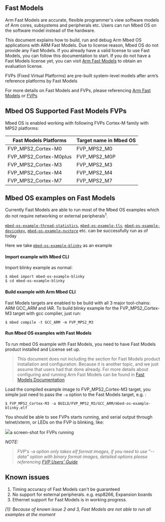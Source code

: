 ## Fast Models

Arm Fast Models are accurate, flexible programmer's view software models of Arm cores, subsystems and peripherals etc. Users can run Mbed OS on the software model instead of the hardware.

This document explains how to build, run and debug Arm Mbed OS applications with ARM Fast Models. Due to license reason, Mbed OS do not provide any Fast Models. If you already have a valid license to use Fast Models, you can follow this documentation to start.  If you do not have a Fast Models license yet, you can visit [Arm Fast Models](https://developer.arm.com/products/system-design/fast-models) to obtain an evaluation license.

FVPs (Fixed Virtual Platforms) are pre-built system-level models after arm’s reference platforms by Fast Models

For more details on Fast Models and FVPs, please referencing [Arm Fast Models](https://developer.arm.com/products/system-design/fast-models) or [FVPs](https://developer.arm.com/products/system-design/fixed-virtual-platforms)


## Mbed OS Supported Fast Models FVPs
Mbed OS is enabled working with following FVPs Cortex-M family with MPS2 platforms:

Fast Models Platforms | Target name in Mbed OS
---|---
FVP_MPS2_Cortex-M0 | FVP_MPS2_M0
FVP_MPS2_Cortex-M0plus | FVP_MPS2_M0P
FVP_MPS2_Cortex-M3 | FVP_MPS2_M3
FVP_MPS2_Cortex-M4 | FVP_MPS2_M4
FVP_MPS2_Cortex-M7 | FVP_MPS2_M7



## Mbed OS examples on Fast Models
Currently Fast Models are able to run most of the Mbed OS examples which do not require networking or external peripherals<sup>1</sup>.

[`mbed-os-example-thread-statistics`](https://github.com/ARMmbed/mbed-os-example-thread-statistics), [`mbed-os-example-tls`](https://github.com/ARMmbed/mbed-os-example-tls), [`mbed-os-example-devicekey`](https://github.com/ARMmbed/mbed-os-example-devicekey), [`mbed-os-example-nvstore`](https://github.com/ARMmbed/mbed-os-example-nvstore) etc. can be successfully run as of today

Here we take [`mbed-os-example-blinky`](https://github.com/ARMmbed/mbed-os-example-blinky) as an example

#### Import example with Mbed CLI 
Import blinky example as normal:
```
$ mbed import mbed-os-example-blinky
$ cd mbed-os-example-blinky
```

#### Build example with Arm Mbed CLI

Fast Models targets are enabled to be build with all 3 major tool-chains: ARM GCC_ARM and IAR. To build blinky example for the FVP_MPS2_Cortex-M3 target with gcc complier, just run:
```
$ mbed compile -t GCC_ARM -m FVP_MPS2_M3
```

#### Run Mbed OS examples with Fast Models

To run mbed OS example with Fast Models, you need to have Fast Models product installed and License set up.

>This document does not including the section for Fast Models product installation and configuration. Because it is another topic, and we just assume that users had that done already. For more details about configuring and running Arm Fast Models can be found in [Fast Models Documentation](https://developer.arm.com/products/system-design/fast-models/docs)

Load the compiled example image to FVP_MPS2_Cortex-M3 target, you simple just need to pass the `-a` option to the Fast Models target, e.g. :
```
$ FVP_MPS2_Cortex-M3 -a BUILD/FVP_MPS2_M3/GCC_ARM/mbed-os-example-blinky.elf
```
You should be able to see FVPs starts running, and serial output through telnet/xterm, or LEDs on the FVP is blinking, like:

<span class="images">![](https://s3-us-west-2.amazonaws.com/mbed-os-docs-images/fastmodel_cm3.png)<span>a screen-shot for FVPs running</span></span>

*NOTE:*

> *FVP's -a option only takes elf format images, if you need to use "--data" option with binary format images, detailed options please referencing [FVP Users' Guide](http://arminfo.emea.arm.com/help/index.jsp?topic=/com.arm.doc.100966_1103_00_en/index.html)*

## Known issues
1. Timing accuracy of Fast Models can't be guaranteed 
2. No support for external peripherals. e.g. esp8266, Expansion boards
3. Ethernet support for Fast Models is in working progress.

*[1]: Because of known issue 2 and 3, Fast Models are not able to run all examples at the moment*
